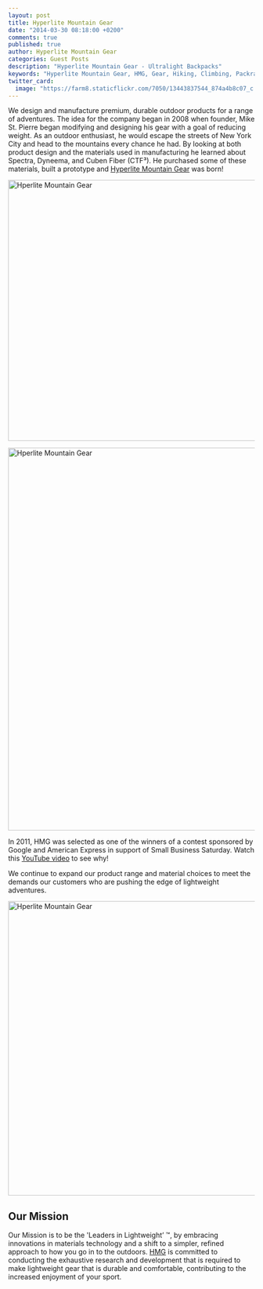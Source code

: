```yaml
---
layout: post
title: Hyperlite Mountain Gear
date: "2014-03-30 08:18:00 +0200"
comments: true
published: true
author: Hyperlite Mountain Gear
categories: Guest Posts
description: "Hyperlite Mountain Gear - Ultralight Backpacks"
keywords: "Hyperlite Mountain Gear, HMG, Gear, Hiking, Climbing, Packrafting, Skiing"
twitter_card: 
  image: "https://farm8.staticflickr.com/7050/13443837544_874a4b8c07_c.jpg"
---
```



We design and manufacture premium, durable outdoor products for a range of adventures. The idea for the company began in 2008 when founder, Mike St. Pierre began modifying and designing his gear with a goal of reducing weight. As an outdoor enthusiast, he would escape the streets of New York City and head to the mountains every chance he had. By looking at both product design and the materials used in manufacturing he learned about Spectra, Dyneema, and Cuben Fiber (CTF³). He purchased some of these materials, built a prototype and <a href="http://www.hyperlitemountaingear.com" target="_blank">Hyperlite Mountain Gear</a> was born!

<a href="https://www.flickr.com/photos/90204224@N07/13443837544"><img src="https://farm8.staticflickr.com/7050/13443837544_874a4b8c07_c.jpg" width="800" height="532" alt="Hperlite Mountain Gear"></a>

<a href="https://www.flickr.com/photos/90204224@N07/13443467145"><img src="https://farm3.staticflickr.com/2888/13443467145_141b916289_c.jpg" width="800" height="780" alt="Hperlite Mountain Gear"></a></center>

In 2011, HMG was selected as one of the winners of a contest sponsored by Google and American Express in support of Small Business Saturday. Watch this <a href="https://www.youtube.com/watch?v=7BUKUtD9omM&feature=player_embedded" target="_blank">YouTube video</a> to see why!

We continue to expand our product range and material choices to meet the demands our customers who are pushing the edge of lightweight adventures.

<a href="https://www.flickr.com/photos/90204224@N07/13443578193"><img src="https://farm6.staticflickr.com/5052/13443578193_581014bb72_c.jpg" width="800" height="600" alt="Hperlite Mountain Gear"></a>

## Our Mission
Our Mission is to be the 'Leaders in Lightweight’ ™, by embracing innovations in materials technology and a shift to a simpler, refined approach to how you go in to the outdoors.  <a href="http://www.hyperlitemountaingear.com" target="_blank">HMG</a> is committed to conducting the exhaustive research and development that is required to make lightweight gear that is durable and comfortable, contributing to the increased enjoyment of your sport.
